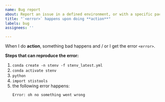 ```yaml
---
name: Bug report
about: Report an issue in a defined environment, or with a specific package in `stenv`
title: "`<error>` happens upon doing **action**"
labels: bug 
assignees: ''

---
```


<!-- Feel free to modify this placeholder text to be relevant to your issue: -->
When I do **action**, something bad happens and / or I get the error `<error>`.

**Steps that can reproduce the error:**
1. `conda create -n stenv -f stenv_latest.yml`
2. `conda activate stenv`
3. `python`
4. `import stistools`
5. the following error happens:
    ```
    Error: oh no something went wrong
    ```
